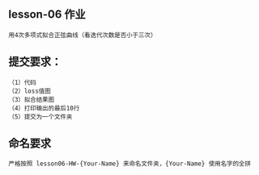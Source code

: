 ## lesson-06 作业

    用4次多项式拟合正弦曲线（看迭代次数是否小于三次）
 
## 提交要求：

    （1）代码
    （2）loss值图
    （3）拟合结果图
    （4）打印输出的最后10行
    （5）提交为一个文件夹

## 命名要求

    严格按照 lesson06-HW-{Your-Name} 来命名文件夹，{Your-Name} 使用名字的全拼
